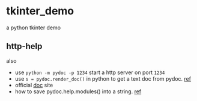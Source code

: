 # tkinter_demo

a python tkinter demo

## http-help



also

* use `python -m pydoc -p 1234` start a http server on port `1234`
* use `s = pydoc.render_doc()`  in python to get a text doc from pydoc. [ref](https://stackoverflow.com/questions/11265603/how-do-i-export-the-output-of-pythons-built-in-help-function)
* official [doc](https://docs.python.org/3/) site
* how to save pydoc.help.modules() into a string. [ref](https://stackoverflow.com/questions/1218933/can-i-redirect-the-stdout-into-some-sort-of-string-buffer/19345047#19345047)
